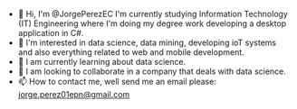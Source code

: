 - 👋 Hi, I'm @JorgePerezEC I'm currently studying Information Technology (IT) Engineering where I'm doing my degree work developing a desktop application in C#.
- 👀 I'm interested in data science, data mining, developing ioT systems and also everything related to web and mobile development.
- 🌱 I am currently learning about data science.
- 💞️ I am looking to collaborate in a company that deals with data science.
- 📫 How to contact me, well send me an email please: jorge.perez01epn@gmail.com
